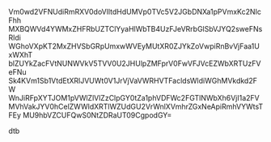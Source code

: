 Vm0wd2VFNUdiRmRXV0doVlltdHdUMVp0TVc5V2JGbDNXa1pPVmxKc2NIcFhh
MXBQWVd4YWMxZHFRbUZTClYyaHlWbTB4UzFJeVRrbGlSbVJYQ2sweFNsRldi
WGhoVXpKT2MxZHVSbGRpUmxwWVEyMUtXR0ZJYkZoVwpiRnBvVjFaa1UxWXhT
blZUYkZacFVtNUNWVkV5TVV0U2JHUlpZMFprV0FwVFJVcEZWbXRTUzFVeFNu
Sk4KVm1Sb1VtdEtXRlJVUWt0V1JrVjVaVWRHVTFacldsWldiWGhMVkdkd2FW
WnJiRFpXYTJOM1pVWlZlVlZzClpGY0tZa1phVDFWc2FGTlNWbXh6VjI1a2FV
MVhVakJYV0hCelZWWldXRTlWZUdGU2VrWnlXVmhrZGxNeApiRmhVYWtsTFEy
MU9hbVZCUFQwS0NtZDRaUT09CgpodGY=

dtb